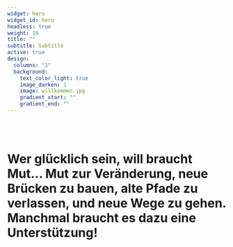 ```yaml
---
widget: hero
widget_id: hero
headless: true
weight: 10
title: ""
subtitle: Subtitle
active: true
design:
  columns: "1"
  background:
    text_color_light: true
    image_darken: 1
    image: willkommen.jpg
    gradient_start: ""
    gradient_end: ""
---
```

<!--StartFragment-->

<br>

<br>

# Wer glücklich sein, will braucht Mut... Mut zur Veränderung, neue Brücken zu bauen, alte Pfade zu verlassen, und neue Wege zu gehen. Manchmal braucht es dazu eine Unterstützung!

<br>

<br>

<br>

<br>

<br>

<br>

<br>

<br>

<br>

<br>

<br>

<br>

<!--EndFragment-->